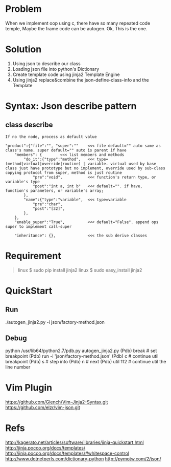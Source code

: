 Problem
=======

When we implement oop using c, there have so many repeated code temple,
Maybe the frame code can be autogen. Ok, This is the one.

Solution
========

1. Using json to describe our class
2. Loading json file into python's Dictionary
3. Create template code using jinja2 Template Engine
4. Using jinja2 replace&combine the json-define-class-info and the Template

Syntax: Json describe pattern
=============================

class describe
--------------

```
If no the node, process as default value

"product":{"file":"", "super":""	<<< file default="" auto same as class's name. super default="" auto is parent if have
	"members": {		<<< list members and methods
		"do_it":{"type":"method",	<<< type=(method|virtual|override|routine) | variable. virtual used by base class just have prototype but no implement, override used by sub-class copying protocol from super, method is just routine
			"pre":"void",			<<< function's return type, or variable's type
			"post":"int a, int b"	<<< default="". if have, function's parameters, or variable's array;
		},
		"name":{"type":"variable",	<<< type=variable
			"pre":"char",
			"post":"[32]",
		},
	},
	"enable_super":"True",			<<< default="False". append ops super to implement call-super

	"inheritance": {},				<<< the sub derive classes
```
Requirement
===========
> linux $ sudo pip install jinja2
> <or>
> linux $ sudo easy_install jinja2

QuickStart
==========
Run
---
./autogen_jinja2.py -i json/factory-method.json

Debug
-----
python /usr/lib64/python2.7/pdb.py autogen_jinja2.py
(Pdb) break            # set breakpoint
(Pdb) run -i 'json/factory-method.json'
(Pdb) c                # continue util breakpoint
(Pdb) s                # step into
(Pdb) n                # next
(Pdb) util 112         # continue util the line number

Vim Plugin
==========

https://github.com/Glench/Vim-Jinja2-Syntax.git
https://github.com/elzr/vim-json.git

Refs
====

http://kagerato.net/articles/software/libraries/jinja-quickstart.html
http://jinja.pocoo.org/docs/templates/
http://jinja.pocoo.org/docs/templates/#whitespace-control
http://www.dotnetperls.com/dictionary-python
http://pymotw.com/2/json/
